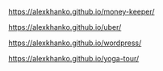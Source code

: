 https://alexkhanko.github.io/money-keeper/

https://alexkhanko.github.io/uber/

https://alexkhanko.github.io/wordpress/

https://alexkhanko.github.io/yoga-tour/
